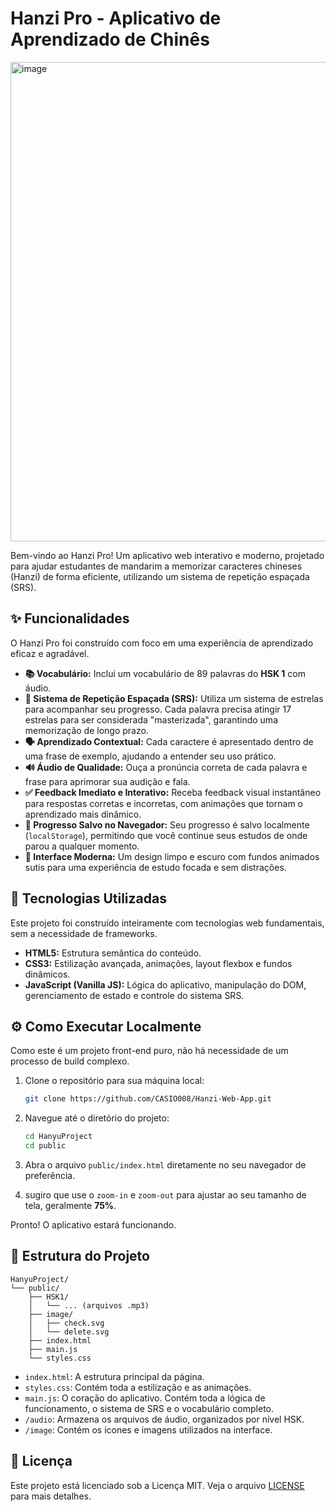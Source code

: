 # Hanzi Pro - Aplicativo de Aprendizado de Chinês

<img width="1365" height="767" alt="image" src="https://github.com/user-attachments/assets/39b081f4-f9fa-4d7c-9c00-8f36caf9916e" />




Bem-vindo ao Hanzi Pro! Um aplicativo web interativo e moderno, projetado para ajudar estudantes de mandarim a memorizar caracteres chineses (Hanzi) de forma eficiente, utilizando um sistema de repetição espaçada (SRS).

## ✨ Funcionalidades

O Hanzi Pro foi construído com foco em uma experiência de aprendizado eficaz e agradável.

* **📚 Vocabulário:** Inclui um vocabulário de 89 palavras do **HSK 1** com áudio. 
* **🧠 Sistema de Repetição Espaçada (SRS):** Utiliza um sistema de estrelas para acompanhar seu progresso. Cada palavra precisa atingir 17 estrelas para ser considerada "masterizada", garantindo uma memorização de longo prazo.
* **🗣️ Aprendizado Contextual:** Cada caractere é apresentado dentro de uma frase de exemplo, ajudando a entender seu uso prático.
* **🔊 Áudio de Qualidade:** Ouça a pronúncia correta de cada palavra e frase para aprimorar sua audição e fala.
* **✅ Feedback Imediato e Interativo:** Receba feedback visual instantâneo para respostas corretas e incorretas, com animações que tornam o aprendizado mais dinâmico.
* **💾 Progresso Salvo no Navegador:** Seu progresso é salvo localmente (`localStorage`), permitindo que você continue seus estudos de onde parou a qualquer momento.
* **🎨 Interface Moderna:** Um design limpo e escuro com fundos animados sutis para uma experiência de estudo focada e sem distrações.

## 🚀 Tecnologias Utilizadas

Este projeto foi construído inteiramente com tecnologias web fundamentais, sem a necessidade de frameworks.

* **HTML5:** Estrutura semântica do conteúdo.
* **CSS3:** Estilização avançada, animações, layout flexbox e fundos dinâmicos.
* **JavaScript (Vanilla JS):** Lógica do aplicativo, manipulação do DOM, gerenciamento de estado e controle do sistema SRS.

## ⚙️ Como Executar Localmente

Como este é um projeto front-end puro, não há necessidade de um processo de build complexo.

1.  Clone o repositório para sua máquina local:
    ```bash
    git clone https://github.com/CASIO008/Hanzi-Web-App.git
    ```
2.  Navegue até o diretório do projeto:
    ```bash
    cd HanyuProject
    cd public
    ```
3.  Abra o arquivo `public/index.html` diretamente no seu navegador de preferência.

4.  sugiro que use o `zoom-in` e `zoom-out` para ajustar ao seu tamanho de tela, geralmente **75%**.

Pronto! O aplicativo estará funcionando.

## 📁 Estrutura do Projeto

```
HanyuProject/
└── public/
    ├── HSK1/
    │   └── ... (arquivos .mp3)
    ├── image/
    │   ├── check.svg
    │   └── delete.svg
    ├── index.html
    ├── main.js
    └── styles.css
```
* `index.html`: A estrutura principal da página.
* `styles.css`: Contém toda a estilização e as animações.
* `main.js`: O coração do aplicativo. Contém toda a lógica de funcionamento, o sistema de SRS e o vocabulário completo.
* `/audio`: Armazena os arquivos de áudio, organizados por nível HSK.
* `/image`: Contém os ícones e imagens utilizados na interface.

## 📄 Licença

Este projeto está licenciado sob a Licença MIT. Veja o arquivo [LICENSE](LICENSE) para mais detalhes.

